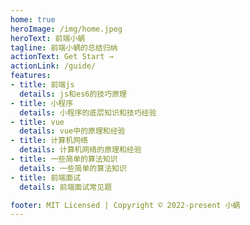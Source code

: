 ```yaml
---
home: true
heroImage: /img/home.jpeg
heroText: 前端小蜗
tagline: 前端小蜗的总结归纳
actionText: Get Start →
actionLink: /guide/
features:
- title: 前端js
  details: js和es6的技巧原理
- title: 小程序
  details: 小程序的底层知识和技巧经验
- title: vue
  details: vue中的原理和经验
- title: 计算机网络
  details: 计算机网络的原理和经验
- title: 一些简单的算法知识
  details: 一些简单的算法知识
- title: 前端面试
  details: 前端面试常见题

footer: MIT Licensed | Copyright © 2022-present 小蜗
---
```


<!-- # Hello VuePress

asda mj -->
